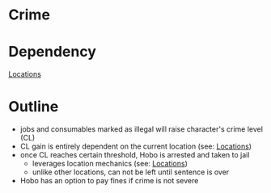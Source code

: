 # Crime

# Dependency

[Locations](https://www.notion.so/cf0e1de8-3ded-4089-bd94-853e15b2ad91)

# Outline

- jobs and consumables marked as illegal will raise character's crime level (CL)
- CL gain is entirely dependent on the current location (see: [Locations](https://www.notion.so/cf0e1de8-3ded-4089-bd94-853e15b2ad91))
- once CL reaches certain threshold, Hobo is arrested and taken to jail
    - leverages location mechanics (see: [Locations](https://www.notion.so/cf0e1de8-3ded-4089-bd94-853e15b2ad91))
    - unlike other locations, can not be left until sentence is over
- Hobo has an option to pay fines if crime is not severe
